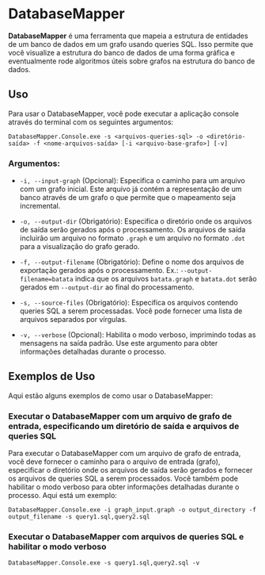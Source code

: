 # DatabaseMapper

**DatabaseMapper** é uma ferramenta que mapeia a estrutura de entidades de um banco de dados em um grafo usando queries SQL. Isso permite que você visualize a estrutura do banco de dados de uma forma gráfica e eventualmente rode algoritmos úteis sobre grafos na estrutura do banco de dados.

## Uso

Para usar o DatabaseMapper, você pode executar a aplicação console através do terminal com os seguintes argumentos:

``` shell
DatabaseMapper.Console.exe -s <arquivos-queries-sql> -o <diretório-saída> -f <nome-arquivos-saída> [-i <arquivo-base-grafo>] [-v]
```

### Argumentos:

- `-i, --input-graph` (Opcional): Especifica o caminho para um arquivo com um grafo inicial. Este arquivo já contém a representação de um banco através de um grafo o que permite que o mapeamento seja incremental.

- `-o, --output-dir` (Obrigatório): Especifica o diretório onde os arquivos de saída serão gerados após o processamento. Os arquivos de saída incluirão um arquivo no formato `.graph` e um arquivo no formato `.dot` para a visualização do grafo gerado.

- `-f, --output-filename` (Obrigatório): Define o nome dos arquivos de exportação gerados após o processamento. Ex.: `--output-filename=batata` indica que os arquivos `batata.graph` e `batata.dot` serão gerados em `--output-dir` ao final do processamento.

- `-s, --source-files` (Obrigatório): Especifica os arquivos contendo queries SQL a serem processadas. Você pode fornecer uma lista de arquivos separados por vírgulas.

- `-v, --verbose` (Opcional): Habilita o modo verboso, imprimindo todas as mensagens na saída padrão. Use este argumento para obter informações detalhadas durante o processo.

## Exemplos de Uso

Aqui estão alguns exemplos de como usar o DatabaseMapper:


### Executar o DatabaseMapper com um arquivo de grafo de entrada, especificando um diretório de saída e arquivos de queries SQL

Para executar o DatabaseMapper com um arquivo de grafo de entrada, você deve fornecer o caminho para o arquivo de entrada (grafo), especificar o diretório onde os arquivos de saída serão gerados e fornecer os arquivos de queries SQL a serem processados. Você também pode habilitar o modo verboso para obter informações detalhadas durante o processo. Aqui está um exemplo:

```shell
DatabaseMapper.Console.exe -i graph_input.graph -o output_directory -f output_filename -s query1.sql,query2.sql
```


### Executar o DatabaseMapper com arquivos de queries SQL e habilitar o modo verboso

```shell
DatabaseMapper.Console.exe -s query1.sql,query2.sql -v
```
